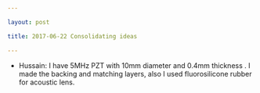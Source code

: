 ```yaml
---

layout: post

title: 2017-06-22 Consolidating ideas

---
```



-   Hussain: I have 5MHz PZT with 10mm diameter and 0.4mm thickness . I
    made the backing and matching layers, also I used fluorosilicone
    rubber for acoustic lens.

